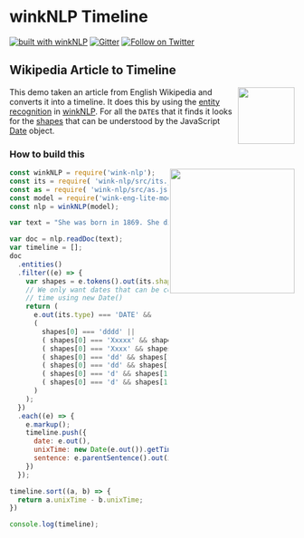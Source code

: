 # winkNLP Timeline

[![built with winkNLP](https://img.shields.io/badge/built%20with-winkNLP-blueviolet)](https://github.com/winkjs/wink-nlp) [![Gitter](https://img.shields.io/gitter/room/nwjs/nw.js.svg)](https://gitter.im/winkjs/Lobby) [![Follow on Twitter](https://img.shields.io/twitter/follow/winkjs_org?style=social)](https://twitter.com/winkjs_org)

## Wikipedia Article to Timeline

[<img align="right" src="https://decisively.github.io/wink-logos/logo-title.png" width="100px" >](https://winkjs.org/)

This demo taken an article from English Wikipedia and converts it into a timeline. It does this by using the [entity recognition](https://winkjs.org/wink-nlp/entities.html) in [winkNLP](https://github.com/winkjs/wink-nlp). For all the `DATE`s that it finds it looks for the [shapes](https://winkjs.org/wink-nlp/its-as-helper.html) that can be understood by the JavaScript [Date](https://developer.mozilla.org/en-US/docs/Web/JavaScript/Reference/Global_Objects/Date/getTime) object.

### How to build this
[<img align="right" src="https://user-images.githubusercontent.com/9491/100735262-f2002800-33f6-11eb-97a6-4a8fe6ee77ff.png" width="220px" >](https://winkjs.org/showcase-timeline/)

```javascript
const winkNLP = require('wink-nlp');
const its = require( 'wink-nlp/src/its.js' );
const as = require( 'wink-nlp/src/as.js' );
const model = require('wink-eng-lite-model');
const nlp = winkNLP(model);

var text = "She was born in 1869. She died in 1940."

var doc = nlp.readDoc(text);
var timeline = [];
doc
  .entities()
  .filter((e) => {
    var shapes = e.tokens().out(its.shape);
    // We only want dates that can be converted to an actual
    // time using new Date()
    return (
      e.out(its.type) === 'DATE' &&
      (
        shapes[0] === 'dddd' ||
        ( shapes[0] === 'Xxxxx' && shapes[1] === 'dddd' ) ||
        ( shapes[0] === 'Xxxx' && shapes[1] === 'dddd' ) ||
        ( shapes[0] === 'dd' && shapes[1] === 'Xxxxx' && shapes[2] === 'dddd' ) ||
        ( shapes[0] === 'dd' && shapes[1] === 'Xxxx' && shapes[2] === 'dddd' ) ||
        ( shapes[0] === 'd' && shapes[1] === 'Xxxxx' && shapes[2] === 'dddd' ) ||
        ( shapes[0] === 'd' && shapes[1] === 'Xxxx' && shapes[2] === 'dddd' )
      )
    );
  })
  .each((e) => {
    e.markup();
    timeline.push({
      date: e.out(),
      unixTime: new Date(e.out()).getTime() / 1000,
      sentence: e.parentSentence().out(its.markedUpText)
    })
  });

timeline.sort((a, b) => {
  return a.unixTime - b.unixTime;
})

console.log(timeline);
```
